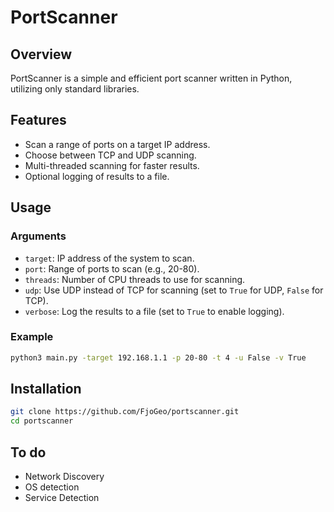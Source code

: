# PortScanner

## Overview
PortScanner is a simple and efficient port scanner written in Python, utilizing only standard libraries.

## Features
- Scan a range of ports on a target IP address.
- Choose between TCP and UDP scanning.
- Multi-threaded scanning for faster results.
- Optional logging of results to a file.

## Usage
### Arguments
- `target`: IP address of the system to scan.
- `port`: Range of ports to scan (e.g., 20-80).
- `threads`: Number of CPU threads to use for scanning.
- `udp`: Use UDP instead of TCP for scanning (set to `True` for UDP, `False` for TCP).
- `verbose`: Log the results to a file (set to `True` to enable logging).

### Example
```bash
python3 main.py -target 192.168.1.1 -p 20-80 -t 4 -u False -v True
```

## Installation
```bash
git clone https://github.com/FjoGeo/portscanner.git
cd portscanner
```


## To do
- Network Discovery
- OS detection
- Service Detection
